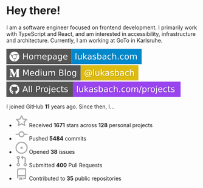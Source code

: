 # Hey there!

I am a software engineer focused on frontend development. I primarily work with TypeScript and React, and am interested in accessibility, infrastructure and architecture. Currently, I am working at GoTo in Karlsruhe.

[![Homepage](./icons/homepage.svg)](https://lukasbach.com)
[![Medium Blog](./icons/medium.svg)](https://medium.com/@lukasbach)
[![My Projects](./icons/projects.svg)](https://lukasbach.com/projects)

I joined GitHub **11** years ago. Since then, I...

- ![](./icons/star.svg) Received **1671** stars across **128** personal projects
- ![](./icons/commit.svg) Pushed **5484** commits
- ![](./icons/issues.svg) Opened **38** issues
- ![](./icons/pr.svg) Submitted **400** Pull Requests
- ![](./icons/repo.svg) Contributed to **35** public repositories
